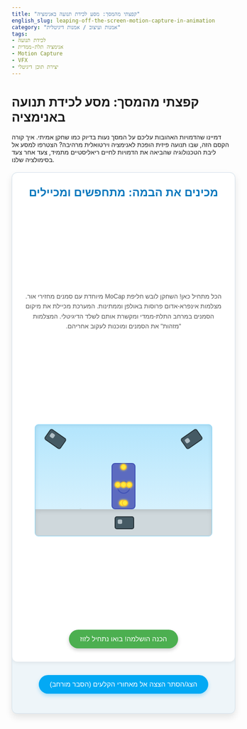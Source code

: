 ```yaml
---
title: "קפצתי מהמסך: מסע לכידת תנועה באנימציה"
english_slug: leaping-off-the-screen-motion-capture-in-animation
category: "אמנות ועיצוב / אמנות דיגיטלית"
tags:
- לכידת תנועה
- אנימציה תלת-ממדית
- Motion Capture
- VFX
- יצירת תוכן דיגיטלי
---
```

<h1>קפצתי מהמסך: מסע לכידת תנועה באנימציה</h1>
<p>דמיינו שהדמויות האהובות עליכם על המסך נעות בדיוק כמו שחקן אמיתי. איך קורה הקסם הזה, שבו תנועה פיזית הופכת לאנימציה וירטואלית מרהיבה? הצטרפו למסע אל ליבת הטכנולוגיה שהביאה את הדמויות לחיים ריאליסטיים מתמיד, צעד אחר צעד בסימולציה שלנו.</p>

<div id="mocap-simulation-container">
    <div id="simulation-area">
        <div id="stage-preparation" class="simulation-stage active">
            <h2>מכינים את הבמה: מתחפשים ומכיילים</h2>
            <p>הכל מתחיל כאן! השחקן לובש חליפת MoCap מיוחדת עם סמנים מחזירי אור. מצלמות אינפרא-אדום פרוסות באולפן וממתינות. המערכת מכיילת את מיקום הסמנים במרחב התלת-ממדי ומקשרת אותם לשלד הדיגיטלי. המצלמות "מזהות" את הסמנים ומוכנות לעקוב אחריהם.</p>
            <div class="studio">
                <div class="floor"></div>
                <div class="camera camera-1"></div>
                <div class="camera camera-2"></div>
                <div class="camera camera-3"></div>
                <div class="actor-mocap">
                     <div class="mocap-marker head"></div>
                     <div class="mocap-marker torso"></div>
                     <div class="mocap-marker hand-l"></div>
                     <div class="mocap-marker hand-r"></div>
                     <div class="mocap-marker leg-l"></div>
                     <div class="mocap-marker leg-r"></div>
                </div>
                <!-- Visual indicators for calibration -->
                <div class="calibration-beam beam-1"></div>
                <div class="calibration-beam beam-2"></div>
                <div class="calibration-beam beam-3"></div>
            </div>
            <button class="next-stage-button interactive-button">הכנה הושלמה! בואו נתחיל לזוז</button>
        </div>

        <div id="stage-performance" class="simulation-stage">
            <h2>קדימה אקשן! לוכדים את התנועה</h2>
            <p>השחקן מבצע את התנועה! המצלמות יחד עוקבות בדיוק שיא אחר כל סמן וסמן בחליפה, ב מאות פריימים בשנייה. הנתונים נרשמים בזמן אמת ומתורגמים לסדרה של נקודות תלת-ממדיות שעוקבות אחר מסלול התנועה במרחב.</p>
            <div class="studio">
                <div class="floor"></div>
                 <div class="camera camera-1 active"></div>
                <div class="camera camera-2 active"></div>
                <div class="camera camera-3 active"></div>
                 <div class="actor-mocap">
                     <div class="mocap-marker head"></div>
                     <div class="mocap-marker torso"></div>
                     <div class="mocap-marker hand-l"></div>
                     <div class="mocap-marker hand-r"></div>
                     <div class="mocap-marker leg-l"></div>
                     <div class="mocap-marker leg-r"></div>
                 </div>
                <div class="marker-tracking-path"></div> <!-- Element to draw the path -->
                <div class="virtual-skeleton"></div> <!-- Visual placeholder for skeleton concept -->
            </div>
             <button class="next-stage-button interactive-button">ביצוע הושלם. הנתונים נאספו!</button>
        </div>

        <div id="stage-data-processing" class="simulation-stage">
            <h2>מנקים את הקסם: עיבוד וליטוש הנתונים</h2>
            <p>הנתונים הגולמיים מהלכידה מלאים ב"רעש" טכני ואי-דיוקים. בשלב זה, טכנאים מתמחים משתמשים בתוכנות מיוחדות כדי לנקות, להחליק ולתקן את מסלולי הסמנים. תראו איך הגרף ה"רועש" הופך לחלק ונקי.</p>
            <div class="data-display">
                <div class="graph raw-data">
                    <h4>נתונים גולמיים</h4>
                     <div class="graph-line raw"></div>
                </div>
                <div class="processing-indicator"></div> <!-- Visual element for processing -->
                <div class="graph processed-data">
                     <h4>נתונים מעובדים</h4>
                    <div class="graph-line processed"></div>
                </div>
            </div>
             <button id="process-data-button" class="interactive-button">לחצו לעיבוד וניקוי נתונים</button>
             <button class="next-stage-button interactive-button" disabled>נתונים עובדו! עוברים לאנימציה</button>
        </div>

        <div id="stage-application" class="simulation-stage">
            <h2>דמות חדשה נולדת: מחברים את התנועה</h2>
            <p>עכשיו, נתוני התנועה הנקיים מוכנים. הם מוחלים על השלד הדיגיטלי של הדמות התלת-ממדית שתיצרו. כל תנועה של הסמן המקורי מניעה את החלק המקביל בשלד הדיגיטלי, והדמות קמה לתחייה וזזה כאילו היא בעולם האמיתי!</p>
            <div class="character-area">
                <div class="character-rig"></div> <!-- Placeholder for rig concept -->
                <div class="animated-character"></div>
                 <div class="data-flow-effect"></div> <!-- Visualizing data flow -->
            </div>
            <button class="reset-simulation-button interactive-button">התחילו מסע חדש</button>
        </div>
    </div>

    <div id="simulation-controls">
        <!-- Buttons are inside stages now -->
    </div>
    <div id="simulation-status"></div>
</div>

<button id="toggle-explanation" class="interactive-button">הצג/הסתר הצצה אל מאחורי הקלעים (הסבר מורחב)</button>

<div id="explanation-section" style="display: none;">
    <h2>הצצה אל מאחורי הקלעים: לכידת תנועה (Motion Capture)</h2>
    <p><strong>מהי לכידת תנועה (MoCap) ואיך היא מפיחה חיים בדמויות?</strong></p>
    <p>לכידת תנועה היא גשר מופלא בין העולם הפיזי לדיגיטלי. היא מאפשרת לנו "להקליט" תנועות של שחקנים אמיתיים (או אובייקטים אחרים) ולהשתמש בנתונים כדי לגרום לדמויות וירטואליות לזוז באופן טבעי ואמין. במקום שאנימטור ייצור כל תנועה ידנית, ה-MoCap מאפשרת להעביר את הניואנסים העדינים של תנועה אנושית (או אחרת) ישירות לדמות, לחסוך זמן יקר, ולהכניס את יכולות המשחק של שחקנים גם לתוכן דיגיטלי. הטכנולוגיה הזו שינתה את עולם הקולנוע, משחקי הווידאו, הסימולציות ועוד.</p>

    <p><strong>מסע הלכידה ב-4 צעדים (כמו בסימולציה):</strong></p>
    <ul>
        <li><strong>הכנה (Setup):</strong> השחקן מתלבש בחליפה ייעודית עם עשרות סמנים (Markers) הממוקמים בנקודות מפתח על הגוף (מפרקים, גפיים, ראש). אולפן הלכידה מרושת במצלמות (לרוב אינפרא-אדום) שמטרתן לזהות את הסמנים במרחב. שלב הכיול הראשוני "מלמד" את המערכת את מיקום השחקן והקשר בין הסמנים לשלד דיגיטלי וירטואלי.</li>
        <li><strong>ביצוע ולכידה (Performance & Capture):</strong> השחקן מבצע את התנועה (הליכה, קפיצה, דיבור, קרב) והמצלמות עוקבות אחר מסלול כל סמן בזמן אמת. הנתונים הגולמיים הנאספים הם סדרה של נקודות תלת-ממדיות בזמן, המתארות את מיקום הסמנים בכל פריימים שנקלטו (במערכות מתקדמות זה יכול להיות מאות פריימים בשנייה!).</li>
        <li><strong>עיבוד נתונים (Data Processing/Cleaning):</strong> הנתונים הגולמיים לא מושלמים. לפעמים סמן נחסם לרגע, או שהמערכת "מתבלבלת" בזיהוי. שלב העיבוד כולל ניקוי רעשים, מילוי חורים בנתונים, החלקת מסלולי התנועה וקריאתם (Reconstruction). זהו תהליך שדורש ידע טכני ולעיתים גם התערבות ידנית כדי לוודא שהנתונים מדויקים ונקיים ככל הניתן.</li>
        <li><strong>החלת אנימציה (Applying to Rig):</strong> הנתונים המעובדים "מוזרמים" אל שלד (Rig) של דמות תלת-ממדית. כל סמן בחליפה המקורית מקושר ל"מפרק" או נקודה מתאימה בשלד הדיגיטלי. תנועת הסמן מניעה את המפרק הדיגיטלי, וכך כל השלד הדיגיטלי זז בדיוק כמו השחקן המקורי. מודל הדמות התלת-ממדי "מלובש" על השלד הזה, וכתוצאה מכך נראה שהדמות עצמה זזה באופן ריאליסטי להפליא.</li>
    </ul>

    <p><strong>למה MoCap ולא אנימציה ידנית (Keyframe)?</strong></p>
    <ul>
        <li><strong>פלוסים:</strong>
            <ul>
                <li><strong>ריאליזם וטבעיות:</strong> תנועה מורכבת ועשירה בניואנסים אנושיים שקשה מאוד ליצור ידנית.</li>
                <li><strong>מהירות:</strong> ניתן להפיק כמות גדולה של אנימציה באיכות גבוהה יחסית מהר יותר מאנימציית Keyframe מורכבת.</li>
                <li><strong>העברת "הנשמה":</strong> מאפשר להשתמש בכישרון משחק של שחקנים כדי להפיח חיים רגשיים ופיזיים בדמויות הדיגיטליות.</li>
            </ul>
        </li>
        <li><strong>מינוסים:</strong>
            <ul>
                <li><strong>עלות ציוד ותפעול:</strong> מצריך אולפן ייעודי, ציוד יקר וצוות טכני מיומן.</li>
                <li><strong>מגבלות פיזיות:</strong> קשה ליצור תנועות שאינן פיזיות (למשל, מעוף בדימיון) או שדורשות סגנון "קריקטורי" או מוגזם מאוד ללא עבודה נוספת.</li>
                <li><strong>זמן ניקוי:</strong> גם אחרי הלכידה, יש לעיתים צורך בזמן רב של ניקוי ותיקון נתונים ידני.</li>
            </ul>
        </li>
    </ul>

    <p><strong>היכן פוגשים MoCap?</strong></p>
    <p>MoCap הפכה לכלי חיוני בתעשיות רבות: סרטי שוברים קופות ("אווטאר", "שר הטבעות", "כוכב הקופים"), משחקי וידאו ריאליסטיים (NBA 2K, FIFA, The Last of Us), סימולטורים לאימון (טיסה, צבא), ואפילו בתחומי הרפואה (ניתוח הליכה) והספורט (ניתוח ביצועי ספורטאים). זהו תחום שמתפתח כל הזמן, עם חידושים כמו לכידה ללא סמנים (Markerless MoCap) ומערכות ניידות יותר.</p>
</div>

<style>
    /* כל הסגנונות מרוכזים כאן */
    #mocap-simulation-container {
        font-family: 'Arial', sans-serif;
        max-width: 800px;
        margin: 20px auto;
        border: 1px solid #d3e0ea; /* Light blue-gray border */
        border-radius: 12px; /* More rounded corners */
        overflow: hidden;
        background-color: #eef5f9; /* Very light blue background */
        direction: rtl; /* Right-to-left for Hebrew */
        text-align: right;
        box-shadow: 0 8px 16px rgba(0, 0, 0, 0.1); /* Softer, larger shadow */
        position: relative; /* Needed for potential absolute overlays */
    }

    #simulation-area {
        padding: 30px; /* More padding */
        min-height: 500px; /* Increased height */
        position: relative;
        perspective: 1000px; /* For potential 3D effects */
    }

    .simulation-stage {
        display: none;
        position: absolute;
        top: 0;
        left: 0;
        right: 0;
        bottom: 0;
        background-color: #ffffff;
        padding: 30px; /* Match simulation area padding */
        border-radius: 12px; /* Match container border radius */
        box-shadow: 0 2px 10px rgba(0, 0, 0, 0.08); /* Inner shadow */
        flex-direction: column;
        align-items: center;
        justify-content: space-between;
        opacity: 0;
        transition: opacity 0.5s ease-in-out; /* Fade transition between stages */
         box-sizing: border-box; /* Include padding in element's total width and height */
    }

    .simulation-stage.active {
        display: flex;
        opacity: 1;
        z-index: 1; /* Ensure active stage is on top */
    }

    .simulation-stage h2 {
        margin-top: 0;
        color: #0277bd; /* Darker blue for headings */
        text-align: center;
        font-size: 1.8em; /* Larger heading */
        margin-bottom: 15px;
    }
    .simulation-stage p {
        text-align: center;
        margin-bottom: 30px; /* More space below description */
        color: #555;
        line-height: 1.6; /* Improved readability */
    }

    .studio {
        position: relative;
        width: 90%; /* Slightly less than 100% */
        height: 250px; /* Taller studio */
        background: linear-gradient(to bottom, #b3e5fc 0%, #e1f5fe 100%); /* Blue gradient background */
        border-radius: 8px;
        margin-bottom: 30px; /* More space below studio */
        overflow: hidden;
        flex-shrink: 0;
        box-shadow: inset 0 0 10px rgba(0,0,0,0.1);
        border: 1px solid #81d4fa; /* Lighter border */
    }

    .floor {
        position: absolute;
        bottom: 0;
        left: 0;
        width: 100%;
        height: 60px; /* Floor height */
        background-color: #cfd8dc; /* Light gray floor */
        box-shadow: inset 0 5px 10px rgba(0,0,0,0.1);
         z-index: 0; /* Below other elements */
    }

    .camera {
        position: absolute;
        width: 40px; /* Larger cameras */
        height: 25px;
        background-color: #455a64; /* Dark gray cameras */
        border-radius: 5px;
        border: 2px solid #263238;
        transform-origin: 50% 100%; /* Rotate from base */
        z-index: 2;
         transition: transform 0.5s ease; /* Smooth rotation */
    }
    .camera::after {
        content: '';
        position: absolute;
        top: 5px;
        left: 5px;
        width: 10px;
        height: 10px;
        background-color: #b0bec5; /* Lens highlight */
        border-radius: 3px;
    }
    .camera-1 { top: 15px; left: 15px; transform: rotate(35deg); }
    .camera-2 { top: 15px; right: 15px; transform: rotate(-35deg); }
    .camera-3 { bottom: 15px; left: 50%; margin-left: -20px; transform: rotate(0deg); } /* Centered */

    .camera.active {
         animation: camera-pulse 1.5s infinite ease-in-out; /* Add a pulsing effect when active */
    }
     @keyframes camera-pulse {
        0%, 100% { transform: scale(1); opacity: 1; }
        50% { transform: scale(1.05); opacity: 0.9; }
     }


    .calibration-beam {
        position: absolute;
        bottom: 60px; /* Start above floor */
        width: 4px;
        background-color: rgba(76, 175, 80, 0.5); /* Green beam */
        z-index: 1;
        transform-origin: bottom center;
        animation: calibrate 2s ease-out forwards;
         display: none; /* Hidden by default */
    }
     #stage-preparation.active .calibration-beam { display: block; } /* Show only on stage 1 */

    .beam-1 { left: 25%; height: 0; transform: scaleY(0); }
    .beam-2 { left: 50%; height: 0; transform: scaleY(0); animation-delay: 0.3s; }
    .beam-3 { left: 75%; height: 0; transform: scaleY(0); animation-delay: 0.6s; }

     @keyframes calibrate {
        0% { height: 0px; transform: scaleY(0); opacity: 0; }
        50% { height: 100px; transform: scaleY(1); opacity: 0.8; }
        100% { height: 0px; transform: scaleY(0); opacity: 0; }
    }


    .actor-mocap {
        position: absolute;
        bottom: 60px; /* On the floor */
        left: 50%;
        transform: translateX(-50%);
        width: 50px; /* Wider actor */
        height: 100px; /* Taller actor */
        background-color: #5c6bc0; /* Indigo suit */
        border: 2px solid #3f51b5;
        border-radius: 8px;
        display: flex;
        justify-content: space-around;
        align-items: center;
        flex-direction: column;
         z-index: 2;
         transition: transform 0.3s ease-out; /* Smooth transitions */
    }
     .actor-mocap::before { /* Head */
        content: '';
        display: block;
        width: 25px; /* Larger head */
        height: 25px;
        background-color: #5c6bc0;
        border: 2px solid #3f51b5;
        border-radius: 50%;
        margin-top: 5px;
     }

     .mocap-marker {
         position: absolute;
         width: 10px;
         height: 10px;
         background-color: #ffeb3b; /* Bright yellow marker */
         border-radius: 50%;
         border: 2px solid #fbc02d;
         z-index: 3;
         box-shadow: 0 0 5px #ffeb3b;
         transition: transform 0.2s ease-out; /* Smooth movement */
     }
     .actor-mocap .head { top: 0px; left: 50%; transform: translateX(-50%); }
     .actor-mocap .torso { top: 40px; left: 50%; transform: translateX(-50%); }
     .actor-mocap .hand-l { top: 40px; left: 5px; }
     .actor-mocap .hand-r { top: 40px; right: 5px; }
     .actor-mocap .leg-l { bottom: 5px; left: 15px; }
     .actor-mocap .leg-r { bottom: 5px; right: 15px; }


    /* Performance Stage Animations */
    .actor-mocap.performing {
        animation: walk-and-jump 3s ease-in-out forwards;
    }
     /* Markers move with the actor based on the animation */
    .actor-mocap.performing .mocap-marker {
         animation: marker-walk-and-jump 3s ease-in-out forwards;
    }

    @keyframes walk-and-jump {
        0% { bottom: 60px; left: 50%; transform: translateX(-50%) rotateY(0); } /* Start center */
        20% { bottom: 60px; left: 30%; transform: translateX(-50%) rotateY(5deg); } /* Walk left */
        40% { bottom: 60px; left: 70%; transform: translateX(-50%) rotateY(-5deg); } /* Walk right */
        60% { bottom: 60px; left: 50%; transform: translateX(-50%) rotateY(0); } /* Return center, prepare jump */
        75% { bottom: 120px; left: 50%; transform: translateX(-50%) rotateY(0); } /* Jump up */
        100% { bottom: 60px; left: 50%; transform: translateX(-50%) rotateY(0); } /* Land */
    }
     /* A simplified marker animation that follows the actor's general path */
      @keyframes marker-walk-and-jump {
        0% { transform: translate(0, 0); } /* Relative to actor's position */
        20% { transform: translate(-10px, 0); }
        40% { transform: translate(10px, 0); }
        60% { transform: translate(0, 0); }
        75% { transform: translate(0, -60px); } /* Jump relative up */
        100% { transform: translate(0, 0); }
      }


    .marker-tracking-path {
         position: absolute;
         bottom: 60px; /* Start on floor level */
         left: 50%;
         transform: translateX(-50%);
         width: 0; /* Start with no width */
         height: 0; /* Start with no height */
         /* This element visually draws the path */
          border-left: 2px dashed rgba(255, 235, 59, 0.6); /* Dashed yellow line */
          z-index: 1;
          display: none; /* Initially hidden */
           pointer-events: none; /* Don't block clicks */
    }
    .studio.tracking .marker-tracking-path {
        display: block;
        animation: draw-path 3s ease-in-out forwards; /* Draw path with actor animation */
    }
     @keyframes draw-path {
         0% { width: 0; height: 0; border-top: 0px dashed transparent; border-left: 0px dashed transparent;}
         20% { width: 30px; height: 0; border-top: 0px dashed transparent; border-left: 2px dashed rgba(255, 235, 59, 0.6);}
         40% { width: 60px; height: 0; border-top: 0px dashed transparent; border-left: 2px dashed rgba(255, 235, 59, 0.6); }
         60% { width: 30px; height: 0; border-top: 0px dashed transparent; border-left: 2px dashed rgba(255, 235, 59, 0.6); }
         75% { width: 30px; height: 60px; border-top: 2px dashed rgba(255, 235, 59, 0.6); border-left: 2px dashed rgba(255, 235, 59, 0.6); }
         100% { width: 30px; height: 0px; border-top: 0px dashed transparent; border-left: 2px dashed rgba(255, 235, 59, 0.6); opacity: 0.5; }
     }
      /* Need to refine path drawing, this is a simplified version */


    .virtual-skeleton {
         position: absolute;
         bottom: 60px;
         left: calc(50% + 80px); /* Position it beside the actor */
         transform: translateX(-50%);
         width: 40px;
         height: 90px;
         background-color: rgba(121, 85, 72, 0.3); /* Transparent brown */
         border: 1px dashed #795548; /* Dashed brown border */
         border-radius: 5px;
         display: none; /* Initially hidden */
         z-index: 1;
         opacity: 0;
         transition: opacity 0.5s ease-in-out;
    }
     #stage-performance.active .virtual-skeleton {
         display: block;
         opacity: 1;
         animation: skeleton-pulse 1.5s infinite ease-in-out alternate; /* Pulse faintly */
     }
      @keyframes skeleton-pulse {
        0% { transform: translateX(-50%) scale(1); }
        100% { transform: translateX(-50%) scale(1.02); }
      }


    .data-display {
        display: flex;
        justify-content: space-around;
        align-items: center; /* Vertically center items */
        width: 100%;
        flex-grow: 1;
         margin-bottom: 30px;
         gap: 20px; /* Space between graphs */
    }

    .graph {
        width: 45%; /* Adjust for gap and processing indicator */
        height: 200px; /* Taller graphs */
        border: 1px solid #b0bec5; /* Light blue-gray border */
        border-radius: 8px;
        padding: 15px; /* More padding */
        text-align: center;
        position: relative;
        overflow: hidden;
         background-color: #eceff1; /* Light gray background */
         box-shadow: inset 0 0 8px rgba(0,0,0,0.05);
         flex-shrink: 0; /* Prevent shrinking */
    }

     .graph h4 {
        margin-top: 0;
        margin-bottom: 10px;
        font-size: 1em;
        color: #455a64; /* Dark gray text */
        border-bottom: 1px dashed #cfd8dc; /* Subtle separator */
        padding-bottom: 5px;
     }

     .graph-line {
         position: absolute;
         bottom: 0;
         left: 0;
         width: 100%;
         height: 100%;
         pointer-events: none;
     }

    .graph-line.raw {
         background: url('data:image/svg+xml;utf8,<svg xmlns="http://www.w3.org/2000/svg" viewBox="0 0 100 100" preserveAspectRatio="none"><path d="M0,50 C 10,60 20,40 30,55 40,45 50,65 60,35 70,55 80,40 90,60 100,50" stroke="%23e57373" stroke-width="2" fill="none"/></svg>'); /* SVG for noisy line */
         background-repeat: repeat-x;
         background-size: 50% 100%; /* Repeat the pattern */
         background-position: 0% 50%; /* Center vertical */
         transition: background-position 1s ease-in-out, opacity 1s ease-in-out;
     }

    .graph-line.processed {
         background: url('data:image/svg+xml;utf8,<svg xmlns="http://www.w3.org/2000/svg" viewBox="0 0 100 100" preserveAspectRatio="none"><path d="M0,50 C 25,50 75,50 100,50" stroke="%2381c784" stroke-width="3" fill="none"/></svg>'); /* SVG for smooth line */
         background-repeat: repeat-x;
         background-size: 100% 100%;
         background-position: 0% 50%; /* Center vertical */
         opacity: 0; /* Start hidden */
         transition: background-position 1s ease-in-out, opacity 1s ease-in-out;
     }

    .processing-indicator {
        width: 50px;
        height: 50px;
        border: 5px solid #b0bec5;
        border-top-color: #03a9f4; /* Blue top */
        border-radius: 50%;
        animation: spin 1s linear infinite;
        display: none; /* Initially hidden */
         flex-shrink: 0; /* Prevent shrinking */
         margin: 0 20px; /* Space it out */
    }
     @keyframes spin {
        0% { transform: rotate(0deg); }
        100% { transform: rotate(360deg); }
     }
     #stage-data-processing.processing .processing-indicator { display: block; } /* Show when processing */


    .character-area {
        width: 100%;
        height: 250px; /* Match studio height */
        /* background-color: #e0f7fa; */ /* Light cyan background */
        border-radius: 8px;
         display: flex;
         justify-content: center;
         align-items: flex-end; /* Align to bottom */
         flex-grow: 1;
         position: relative;
         flex-shrink: 0;
         margin-bottom: 30px;
          background: url('data:image/svg+xml;utf8,<svg xmlns="http://www.w3.org/2000/svg" viewBox="0 0 100 50"><rect width="100" height="50" fill="%23e0f7fa"/><circle cx="20" cy="20" r="5" fill="%23b2ebf2"/><circle cx="80" cy="30" r="7" fill="%23b2ebf2"/><circle cx="50" cy="10" r="4" fill="%23b2ebf2"/></svg>') repeat; /* Subtle background pattern */
          background-size: 100px 50px;
    }

    .character-rig {
         position: absolute;
         bottom: 60px; /* On the floor */
         width: 50px;
         height: 100px;
         background-color: rgba(178, 235, 242, 0.5); /* Transparent light blue */
         border: 1px dashed #4dd0e1; /* Dashed blue border */
         border-radius: 8px;
         z-index: 1;
         display: none; /* Initially hidden */
         opacity: 0;
         transition: opacity 0.5s ease-in-out;
         left: 50%;
         transform: translateX(-50%);
    }
     #stage-application.active .character-rig {
         display: block;
         opacity: 1;
          animation: rig-pulse 1.5s infinite ease-in-out alternate; /* Pulse faintly */
     }
      @keyframes rig-pulse {
        0% { transform: translateX(-50%) scale(1); }
        100% { transform: translateX(-50%) scale(1.02); }
      }


    .animated-character {
         width: 60px; /* Slightly larger than actor */
         height: 120px;
         background-color: #03a9f4; /* Bright blue character */
         border: 3px solid #0288d1;
         border-radius: 10px; /* More rounded */
         position: absolute;
         bottom: 60px; /* Start position on floor */
         opacity: 0; /* Initially hidden */
         transition: opacity 0.8s ease-in-out;
         left: 50%;
         transform: translateX(-50%);
         z-index: 2;
         box-shadow: 0 5px 15px rgba(0, 169, 244, 0.3); /* Blue glow shadow */
    }

    .animated-character.active {
        opacity: 1;
        /* Use the same animation as the actor for consistency */
        animation: walk-and-jump 3s ease-in-out forwards;
    }

    .data-flow-effect {
         position: absolute;
         top: 0;
         left: 0;
         width: 100%;
         height: 100%;
         background: radial-gradient(circle, rgba(3, 169, 244, 0.2) 0%, transparent 70%); /* Subtle radial gradient */
         pointer-events: none;
         opacity: 0;
         transition: opacity 1s ease-in-out;
          z-index: 0;
    }
     #stage-application.active .data-flow-effect {
         opacity: 1;
         animation: data-glow 2s infinite alternate;
     }
     @keyframes data-glow {
         0% { opacity: 0.5; }
         100% { opacity: 0.8; }
     }


    .interactive-button {
        padding: 12px 25px; /* Larger padding */
        background-color: #4caf50; /* Green */
        color: white;
        border: none;
        border-radius: 25px; /* Pill shape */
        cursor: pointer;
        font-size: 1.1em; /* Larger font */
        transition: background-color 0.3s ease, transform 0.1s ease;
        align-self: center;
        flex-shrink: 0;
         box-shadow: 0 4px 8px rgba(0,0,0,0.2); /* Button shadow */
    }

    .interactive-button:hover:not(:disabled) {
        background-color: #388e3c; /* Darker green on hover */
        transform: translateY(-2px); /* Lift effect */
        box-shadow: 0 6px 12px rgba(0,0,0,0.25);
    }

     .interactive-button:active:not(:disabled) {
         transform: translateY(0); /* Press effect */
         box-shadow: 0 2px 4px rgba(0,0,0,0.2);
     }


     .interactive-button:disabled {
        background-color: #a5d6a7; /* Lighter green when disabled */
        cursor: not-allowed;
        box-shadow: none;
         transform: none;
     }

    #toggle-explanation {
        display: block;
        margin: 30px auto; /* More margin */
        background-color: #03a9f4; /* Blue */
        box-shadow: 0 4px 8px rgba(0, 169, 244, 0.3); /* Blue glow shadow */
    }
     #toggle-explanation:hover:not(:disabled) {
        background-color: #0288d1; /* Darker blue on hover */
         box-shadow: 0 6px 12px rgba(0, 169, 244, 0.4);
     }
     #toggle-explanation:active:not(:disabled) {
         box-shadow: 0 2px 4px rgba(0, 169, 244, 0.3);
     }


    #explanation-section {
        max-width: 800px;
        margin: 20px auto;
        padding: 30px; /* More padding */
        border: 1px solid #d3e0ea;
        border-radius: 12px; /* Match container */
        background-color: #ffffff;
        direction: rtl;
        text-align: right;
        box-shadow: 0 8px 16px rgba(0, 0, 0, 0.1);
    }

    #explanation-section h2 {
        color: #0277bd; /* Match simulation heading color */
        border-bottom: 1px solid #e0e0e0; /* Lighter border */
        padding-bottom: 15px; /* More padding */
        margin-bottom: 20px;
        font-size: 1.6em;
    }

    #explanation-section h3, #explanation-section strong {
        color: #455a64; /* Dark gray */
    }

    #explanation-section ul {
        margin-top: 15px; /* More margin */
        margin-bottom: 20px;
        padding-right: 25px; /* For list bullets */
        list-style: disc inside;
        line-height: 1.6;
    }

    #explanation-section li {
        margin-bottom: 10px; /* More space between list items */
    }

     /* Add subtle hover effect to list items */
     #explanation-section li:hover {
        background-color: #eef5f9; /* Light highlight on hover */
        border-radius: 4px;
        padding: 2px 5px;
         margin-right: -5px; /* Adjust padding/margin for RTL */
         margin-left: -5px;
     }

</style>

<script>
    // שמירה קפדנית על מבנה ה-JS
    const simulationStages = [
        'stage-preparation',
        'stage-performance',
        'stage-data-processing',
        'stage-application'
    ];
    let currentStageIndex = 0;
    const simulationArea = document.getElementById('simulation-area');
    const explanationSection = document.getElementById('explanation-section');
    const toggleExplanationButton = document.getElementById('toggle-explanation');
    const processDataButton = document.getElementById('process-data-button');
    const dataProcessingNextButton = document.querySelector('#stage-data-processing .next-stage-button');
    const animatedCharacter = document.querySelector('.animated-character');
    const rawGraphLine = document.querySelector('.graph-line.raw');
    const processedGraphLine = document.querySelector('.graph-line.processed');
    const studioElement = document.querySelector('.studio');
    const processingIndicator = document.querySelector('.processing-indicator');

    function showStage(index) {
        // Disable all next/reset buttons momentarily during transition
        document.querySelectorAll('.interactive-button').forEach(btn => btn.disabled = true);

        simulationStages.forEach((stageId, i) => {
            const stageElement = document.getElementById(stageId);
            if (i === index) {
                stageElement.classList.add('active');
                 // Allow transition to finish before making buttons clickable
                 setTimeout(() => {
                     // Enable only the relevant button(s) for the new active stage
                     const activeStageButtons = stageElement.querySelectorAll('.interactive-button');
                     activeStageButtons.forEach(btn => {
                          // Special handling for process button initial state
                          if (btn.id === 'process-data-button') {
                               btn.disabled = false; // Always enable process button when arriving at stage 3
                          } else if (stageElement.id === 'stage-data-processing' && btn.classList.contains('next-stage-button')) {
                               btn.disabled = true; // Keep next disabled until processing is done
                          } else {
                              btn.disabled = false; // Enable others
                          }
                     });

                     // Ensure the reset button is always enabled on the last stage
                     if (stageId === 'stage-application') {
                         const resetButton = stageElement.querySelector('.reset-simulation-button');
                         if (resetButton) resetButton.disabled = false;
                     }


                 }, 600); // Delay matches stage opacity transition

                // --- Stage Specific Setup / Animation Triggers ---
                if (stageId === 'stage-preparation') {
                    // Reset performance animations if coming back
                     const actor = document.querySelector('#stage-performance .actor-mocap');
                     if (actor) {
                         actor.classList.remove('performing');
                         // Reset animation state for re-triggering
                          actor.style.animation = 'none'; actor.offsetHeight; actor.style.animation = null;
                           actor.querySelectorAll('.mocap-marker').forEach(marker => {
                              marker.style.animation = 'none'; marker.offsetHeight; marker.style.animation = null;
                           });
                     }
                     const studio = document.querySelector('#stage-performance .studio');
                     if(studio) studio.classList.remove('tracking');

                     // Reset character animation if coming back from stage 4
                      if(animatedCharacter) {
                         animatedCharacter.classList.remove('active');
                          animatedCharacter.style.animation = 'none'; animatedCharacter.offsetHeight; animatedCharacter.style.animation = null;
                     }


                } else if (stageId === 'stage-performance') {
                    // Trigger performance animation after stage becomes active
                    const actor = stageElement.querySelector('.actor-mocap');
                    const studio = stageElement.querySelector('.studio');
                     if(actor) {
                         // Small delay before starting animation to ensure visibility
                         setTimeout(() => {
                             actor.classList.add('performing');
                              studio.classList.add('tracking'); // Trigger tracking visual
                             // Next button is handled by animationend listener now
                         }, 100);

                         // Use the animationend event on the actor to enable the next button
                          const performanceNextButton = stageElement.querySelector('.next-stage-button');
                         actor.addEventListener('animationend', function animationEndHandler() {
                             if(performanceNextButton) performanceNextButton.disabled = false;
                             // Remove listener after it fires
                             actor.removeEventListener('animationend', animationEndHandler);
                             studio.classList.remove('tracking'); // Hide tracking visual after animation
                         });
                     }


                } else if (stageId === 'stage-data-processing') {
                    // Reset graph appearance
                     if(rawGraphLine) {
                         rawGraphLine.style.backgroundPosition = '0% 50%'; // Center position
                         rawGraphLine.style.opacity = 1; // Ensure visible
                     }
                     if(processedGraphLine) {
                          processedGraphLine.style.backgroundPosition = '0% 50%'; // Center position
                          processedGraphLine.style.opacity = 0; // Start hidden
                     }
                     if(processingIndicator) processingIndicator.style.display = 'none'; // Hide indicator
                     stageElement.classList.remove('processing'); // Remove processing class


                 } else if (stageId === 'stage-application') {
                    // Stage 4 is now active - Trigger character animation
                     if(animatedCharacter) {
                          // Small delay to ensure stage is fully visible before animation
                         setTimeout(() => {
                             animatedCharacter.classList.add('active');
                         }, 100); // Delay
                     }
                 }

            } else {
                stageElement.classList.remove('active');
                // Stop animations on inactive stages
                 stageElement.querySelectorAll('.animated, .performing').forEach(el => {
                     el.classList.remove('animated', 'performing');
                      // Reset animation state for re-triggering if needed later
                      el.style.animation = 'none'; el.offsetHeight; el.style.animation = null;
                 });
                  // Remove tracking visual on performance stage when leaving
                  if(stageId === 'stage-performance') {
                      const studio = stageElement.querySelector('.studio');
                      if(studio) studio.classList.remove('tracking');
                  }
                   // Hide character on stage 4 when leaving
                    if(stageId === 'stage-application' && animatedCharacter) {
                       animatedCharacter.classList.remove('active');
                       animatedCharacter.style.animation = 'none'; animatedCharacter.offsetHeight; animatedCharacter.style.animation = null;
                    }
                    // Hide processing indicator on stage 3 when leaving
                     if(stageId === 'stage-data-processing' && processingIndicator) {
                          processingIndicator.style.display = 'none';
                          stageElement.classList.remove('processing');
                     }
            }
        });
    }

    function attachEventListeners() {
        // Event listener for "Next Stage" and "Reset" buttons (delegation)
        simulationArea.addEventListener('click', (event) => {
            if (event.target.classList.contains('next-stage-button') && !event.target.disabled) {
                 if (currentStageIndex < simulationStages.length - 1) {
                    currentStageIndex++;
                    showStage(currentStageIndex);
                 }
            } else if (event.target.classList.contains('reset-simulation-button') && !event.target.disabled) {
                 // Event listener for "Reset Simulation" button
                currentStageIndex = 0;
                showStage(currentStageIndex);
            }
        });


        // Event listener for "Process Data" button
        if(processDataButton) {
             processDataButton.addEventListener('click', () => {
                 if (!processDataButton.disabled) {
                     processDataButton.disabled = true; // Disable button immediately
                     const stageElement = document.getElementById('stage-data-processing');
                     if(stageElement) stageElement.classList.add('processing'); // Add processing class

                     if(processingIndicator) processingIndicator.style.display = 'block';

                     // Simulate processing time
                     setTimeout(() => {
                         // Simulate data processing visually
                         if(rawGraphLine) {
                            rawGraphLine.style.opacity = 0.3; // Fade raw data
                             rawGraphLine.style.backgroundPosition = '0% 20%'; // Shift raw data slightly as if being refined
                         }
                         if(processedGraphLine) {
                             processedGraphLine.style.opacity = 1; // Show processed data
                             processedGraphLine.style.backgroundPosition = '0% 50%'; // Ensure processed line is centered
                         }

                         if(processingIndicator) processingIndicator.style.display = 'none'; // Hide indicator
                         if(stageElement) stageElement.classList.remove('processing'); // Remove processing class

                         if(dataProcessingNextButton) dataProcessingNextButton.disabled = false; // Enable next stage button

                     }, 2000); // Simulation time
                 }
             });
        }


        // Event listener for explanation toggle
        if(toggleExplanationButton && explanationSection) {
            toggleExplanationButton.addEventListener('click', () => {
                const isHidden = explanationSection.style.display === 'none';
                explanationSection.style.display = isHidden ? 'block' : 'none';
                toggleExplanationButton.textContent = isHidden ? 'הסתר הצצה אל מאחורי הקלעים' : 'הצג/הסתר הצצה אל מאחורי הקלעים (הסבר מורחב)';
            });
        }

         // Listen for animation end on the character to potentially do something after it finishes
         if(animatedCharacter) {
             animatedCharacter.addEventListener('animationend', () => {
                // Animation finished on the character.
                // In this simple case, we just let it finish. Could add a final message or effect here.
             });
         }

          // Listen for calibration animation end to potentially enable first button (though it's enabled initially)
          const calibrationBeams = document.querySelectorAll('.calibration-beam');
           if(calibrationBeams.length > 0) {
               calibrationBeams[calibrationBeams.length - 1].addEventListener('animationend', () => {
                   // Calibration animation on stage 1 finished.
                   // The button is already enabled by showStage logic, so no action needed here currently.
               });
           }

    }

     // Initial display of the first stage when the script loads
    showStage(currentStageIndex);
     // Attach event listeners once the DOM is ready (or script is at the end)
    attachEventListeners();

</script>
```